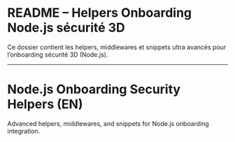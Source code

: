 # README – Helpers Onboarding Node.js sécurité 3D

Ce dossier contient les helpers, middlewares et snippets ultra avancés pour l’onboarding sécurité 3D (Node.js).

---

# Node.js Onboarding Security Helpers (EN)

Advanced helpers, middlewares, and snippets for Node.js onboarding integration.
